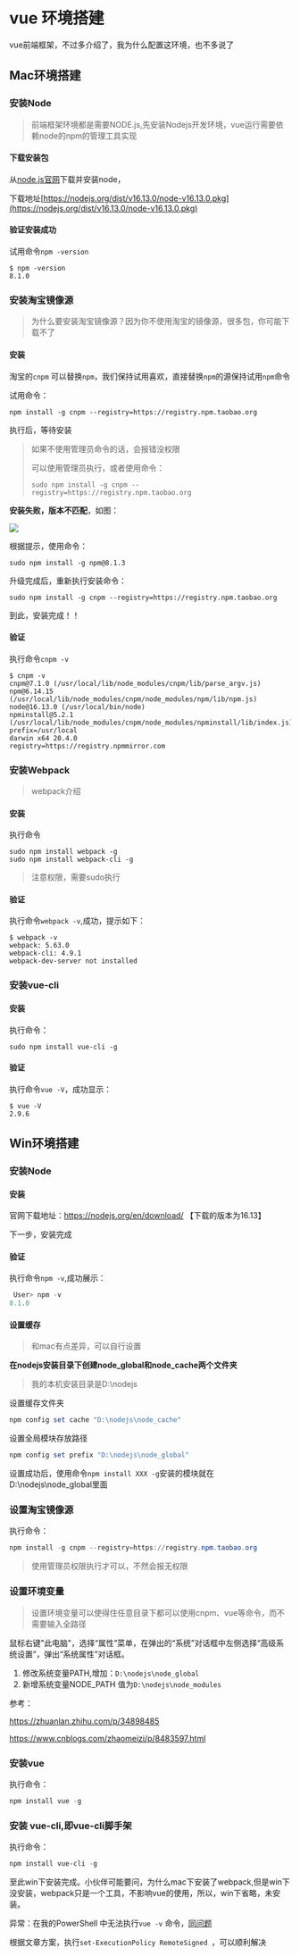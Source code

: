 # vue  环境搭建



vue前端框架，不过多介绍了，我为什么配置这环境，也不多说了

## Mac环境搭建

### 安装Node

> 前端框架环境都是需要NODE.js,先安装Nodejs开发环境，vue运行需要依赖node的npm的管理工具实现

#### 下载安装包

从[node.js官网](https://nodejs.org/en/)下载并安装node，

下载地址[https://nodejs.org/dist/v16.13.0/node-v16.13.0.pkg](https://nodejs.org/dist/v16.13.0/node-v16.13.0.pkg)

#### 验证安装成功

试用命令`npm -version`

```shell
$ npm -version
8.1.0
```

### 安装淘宝镜像源

> 为什么要安装淘宝镜像源？因为你不使用淘宝的镜像源，很多包，你可能下载不了

#### 安装

淘宝的`cnpm` 可以替换`npm`，我们保持试用喜欢，直接替换`npm`的源保持试用`npm`命令

试用命令：

```shell
npm install -g cnpm --registry=https://registry.npm.taobao.org
```

执行后，等待安装

> 如果不使用管理员命令的话，会报错没权限
>
> 可以使用管理员执行，或者使用命令：
>
> ```shell
> sudo npm install -g cnpm --registry=https://registry.npm.taobao.org
> ```

**安装失败，版本不匹配**，如图：

![](https://gitee.com/lidaming/assets/raw/master/env/vue-error.png)

根据提示，使用命令：

```shell
sudo npm install -g npm@8.1.3
```

升级完成后，重新执行安装命令：

```shell
sudo npm install -g cnpm --registry=https://registry.npm.taobao.org
```

到此，安装完成！！



#### 验证

执行命令`cnpm -v`

```shell
$ cnpm -v
cnpm@7.1.0 (/usr/local/lib/node_modules/cnpm/lib/parse_argv.js)
npm@6.14.15 (/usr/local/lib/node_modules/cnpm/node_modules/npm/lib/npm.js)
node@16.13.0 (/usr/local/bin/node)
npminstall@5.2.1 (/usr/local/lib/node_modules/cnpm/node_modules/npminstall/lib/index.js)
prefix=/usr/local 
darwin x64 20.4.0 
registry=https://registry.npmmirror.com
```

### 安装Webpack

> webpack介绍

#### 安装



执行命令

```shell
sudo npm install webpack -g
sudo npm install webpack-cli -g
```



> 注意权限，需要sudo执行

#### 验证

执行命令`webpack -v`,成功，提示如下：

```shell
$ webpack -v
webpack: 5.63.0
webpack-cli: 4.9.1
webpack-dev-server not installed
```



### 安装vue-cli

#### 安装



执行命令：

```shell
sudo npm install vue-cli -g
```

#### 验证

执行命令`vue -V`，成功显示：

```shell
$ vue -V
2.9.6
```



## Win环境搭建

### 安装Node

#### 安装

官网下载地址：https://nodejs.org/en/download/ 【下载的版本为16.13】

下一步，安装完成

#### 验证

执行命令`npm -v`,成功展示：

```powershell
 User> npm -v
8.1.0
```

#### 设置缓存

> 和mac有点差异，可以自行设置

**在nodejs安装目录下创建node_global和node_cache两个文件夹**

> 我的本机安装目录是D:\nodejs

设置缓存文件夹

```powershell
npm config set cache "D:\nodejs\node_cache"
```

设置全局模块存放路径

```powershell
npm config set prefix "D:\nodejs\node_global"
```

设置成功后，使用命令`npm install XXX -g`安装的模块就在D:\nodejs\node_global里面

### 设置淘宝镜像源

执行命令：

```powershell
npm install -g cnpm --registry=https://registry.npm.taobao.org
```

> 使用管理员权限执行才可以，不然会报无权限

### 设置环境变量

> 设置环境变量可以使得住任意目录下都可以使用cnpm、vue等命令，而不需要输入全路径

鼠标右键"此电脑"，选择“属性”菜单，在弹出的“系统”对话框中左侧选择“高级系统设置”，弹出“系统属性”对话框。

1. 修改系统变量PATH,增加：`D:\nodejs\node_global`
2. 新增系统变量NODE_PATH 值为`D:\nodejs\node_modules`



参考：

https://zhuanlan.zhihu.com/p/34898485

https://www.cnblogs.com/zhaomeizi/p/8483597.html



### 安装vue

执行命令：

```powershell
npm install vue -g
```

### 安装 vue-cli,即vue-cli脚手架

执行命令：

```powershell
npm install vue-cli -g
```



至此win下安装完成。小伙伴可能要问，为什么mac下安装了webpack,但是win下没安装，webpack只是一个工具，不影响vue的使用，所以，win下省略，未安装。



异常：在我的PowerShell 中无法执行`vue -v` 命令，[同问题](https://www.pianshen.com/article/57882082129/)

根据文章方案，执行`set-ExecutionPolicy RemoteSigned `，可以顺利解决

